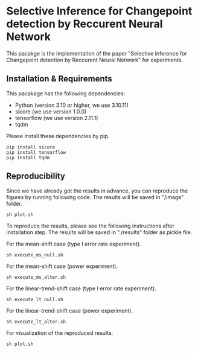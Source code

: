 # Selective Inference for Changepoint detection by Reccurent Neural Network
This pacakge is the implementation of the paper "Selective Inference for Changepoint detection by Reccurent Neural Network" for experiments.

## Installation & Requirements
This pacakage has the following dependencies:
- Python (version 3.10 or higher, we use 3.10.11)
- sicore (we use version 1.0.0)
- tensorflow (we use version 2.11.1)
- tqdm

Please install these dependencies by pip.
```
pip install sicore
pip install tensorflow
pip install tqdm
```

## Reproducibility

Since we have already got the results in advance, you can reproduce the figures by running following code. The results will be saved in "/image" folder.
```
sh plot.sh
```

To reproduce the results, please see the following instructions after installation step.
The results will be saved in "./results" folder as pickle file.

For the mean-shift case (type I error rate experiment).
```
sh execute_ms_null.sh
```

For the mean-shift case (power experiment).
```
sh execute_ms_alter.sh
```

For the linear-trend-shift case (type I error rate experiment).
```
sh execute_lt_null.sh
```

For the linear-trend-shift case (power experiment).
```
sh execute_lt_alter.sh
```

For visualization of the reproduced results.
```
sh plot.sh
```

